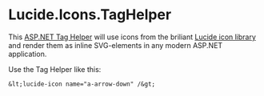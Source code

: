 # Lucide.Icons.TagHelper

This <a href="https://learn.microsoft.com/en-us/aspnet/core/mvc/views/tag-helpers/intro" target="_blank">ASP.NET Tag Helper</a> will use icons from the briliant <a href="https://lucide.dev/icons/" target="_blank">Lucide icon library</a> and render them as inline SVG-elements in any modern ASP.NET application.

Use the Tag Helper like this:

```
&lt;lucide-icon name="a-arrow-down" /&gt;
```


